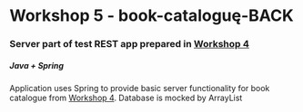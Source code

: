 # Workshop 5 - book-cataloguę-BACK
### Server part of test REST app prepared in [Workshop 4](https://github.com/bierzan/REST-app-book-catalogue-FRONT)
##### Java + Spring

Application uses Spring to provide basic server functionality for book catalogue from [Workshop 4](https://github.com/bierzan/REST-app-book-catalogue-FRONT).
Database is mocked by ArrayList
